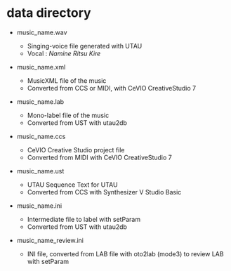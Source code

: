 # data directory

- music_name.wav
  - Singing-voice file generated with UTAU
  - Vocal : *Namine Ritsu Kire*

- music_name.xml
  - MusicXML file of the music
  - Converted from CCS or MIDI, with CeVIO CreativeStudio 7

- music_name.lab
  - Mono-label file of the music
  - Converted from UST with utau2db

- music_name.ccs
  - CeVIO Creative Studio project file
  - Converted from MIDI with CeVIO CreativeStudio 7

- music_name.ust
  - UTAU Sequence Text for UTAU
  - Converted from CCS with Synthesizer V Studio Basic

- music_name.ini
  - Intermediate file to label with setParam
  - Converted from UST with utau2db

- music_name_review.ini
  - INI file, converted from LAB file with oto2lab (mode3) to review LAB with setParam



